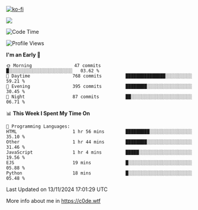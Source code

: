 [![ko-fi](https://ko-fi.com/img/githubbutton_sm.svg)](https://ko-fi.com/Z8Z4Y2LKX)

<a href="https://wakatime.com"><img src="https://wakatime.com/share/@c0dezin/b7f18a7c-ab3a-40b8-8bc7-b1b7bf71f1d6.svg" /></a>

<!--START_SECTION:waka-->
![Code Time](http://img.shields.io/badge/Code%20Time-144%20hrs%206%20mins-blue)

![Profile Views](http://img.shields.io/badge/Profile%20Views-1-blue)

**I'm an Early 🐤** 

```text
🌞 Morning                47 commits          █░░░░░░░░░░░░░░░░░░░░░░░░   03.62 % 
🌆 Daytime                768 commits         ███████████████░░░░░░░░░░   59.21 % 
🌃 Evening                395 commits         ████████░░░░░░░░░░░░░░░░░   30.45 % 
🌙 Night                  87 commits          ██░░░░░░░░░░░░░░░░░░░░░░░   06.71 % 
```


📊 **This Week I Spent My Time On** 

```text
💬 Programming Languages: 
HTML                     1 hr 56 mins        █████████░░░░░░░░░░░░░░░░   35.10 % 
Other                    1 hr 44 mins        ████████░░░░░░░░░░░░░░░░░   31.46 % 
JavaScript               1 hr 4 mins         █████░░░░░░░░░░░░░░░░░░░░   19.56 % 
EJS                      19 mins             █░░░░░░░░░░░░░░░░░░░░░░░░   05.88 % 
Python                   18 mins             █░░░░░░░░░░░░░░░░░░░░░░░░   05.48 % 
```


 Last Updated on 13/11/2024 17:01:29 UTC
<!--END_SECTION:waka-->

More info about me in https://c0de.wtf
